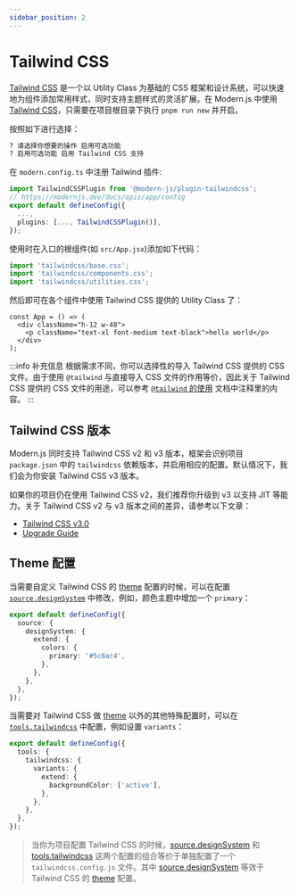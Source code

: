 ```yaml
---
sidebar_position: 2
---
```


# Tailwind CSS

[Tailwind CSS](https://tailwindcss.com/) 是一个以 Utility Class 为基础的 CSS 框架和设计系统，可以快速地为组件添加常用样式，同时支持主题样式的灵活扩展。在 Modern.js 中使用 [Tailwind CSS](https://tailwindcss.com/)，只需要在项目根目录下执行 `pnpm run new` 并开启。

按照如下进行选择：

```bash
? 请选择你想要的操作 启用可选功能
? 启用可选功能 启用 Tailwind CSS 支持
```

在 `modern.config.ts` 中注册 Tailwind 插件:

```ts title="modern.config.ts"
import TailwindCSSPlugin from '@modern-js/plugin-tailwindcss';
// https://modernjs.dev/docs/apis/app/config
export default defineConfig({
  ...,
  plugins: [..., TailwindCSSPlugin()],
});
```

使用时在入口的根组件(如 `src/App.jsx`)添加如下代码：

```js
import 'tailwindcss/base.css';
import 'tailwindcss/components.css';
import 'tailwindcss/utilities.css';
```

然后即可在各个组件中使用 Tailwind CSS 提供的 Utility Class 了：

```tsx
const App = () => (
  <div className="h-12 w-48">
    <p className="text-xl font-medium text-black">hello world</p>
  </div>
);
```

:::info 补充信息
根据需求不同，你可以选择性的导入 Tailwind CSS 提供的 CSS 文件。由于使用 `@tailwind` 与直接导入 CSS 文件的作用等价，因此关于 Tailwind CSS 提供的 CSS 文件的用途，可以参考 [`@tailwind` 的使用](https://tailwindcss.com/docs/functions-and-directives#tailwind) 文档中注释里的内容。
:::

## Tailwind CSS 版本

Modern.js 同时支持 Tailwind CSS v2 和 v3 版本，框架会识别项目 `package.json` 中的 `tailwindcss` 依赖版本，并启用相应的配置。默认情况下，我们会为你安装 Tailwind CSS v3 版本。

如果你的项目仍在使用 Tailwind CSS v2，我们推荐你升级到 v3 以支持 JIT 等能力。关于 Tailwind CSS v2 与 v3 版本之间的差异，请参考以下文章：

- [Tailwind CSS v3.0](https://tailwindcss.com/blog/tailwindcss-v3)
- [Upgrade Guide](https://tailwindcss.com/docs/upgrade-guide)

## Theme 配置

当需要自定义 Tailwind CSS 的 [theme](https://tailwindcss.com/docs/theme) 配置的时候，可以在配置 [`source.designSystem`](/docs/configure/app/source/design-system) 中修改，例如，颜色主题中增加一个 `primary`：

```typescript title="modern.config.ts"
export default defineConfig({
  source: {
    designSystem: {
      extend: {
        colors: {
          primary: '#5c6ac4',
        },
      },
    },
  },
});
```

当需要对 Tailwind CSS 做 [theme](https://tailwindcss.com/docs/theme) 以外的其他特殊配置时，可以在 [`tools.tailwindcss`](/docs/configure/app/tools/tailwindcss) 中配置，例如设置 `variants`：

```typescript title="modern.config.ts"
export default defineConfig({
  tools: {
    tailwindcss: {
      variants: {
        extend: {
          backgroundColor: ['active'],
        },
      },
    },
  },
});
```

> 当你为项目配置 Tailwind CSS 的时候，[source.designSystem](/docs/configure/app/source/design-system) 和 [tools.tailwindcss](/docs/configure/app/tools/tailwindcss) 这两个配置的组合等价于单独配置了一个 `tailwindcss.config.js` 文件。其中 [source.designSystem](/docs/configure/app/source/design-system) 等效于 Tailwind CSS 的 [theme](https://v2.tailwindcss.com/docs/configuration#theme) 配置。
